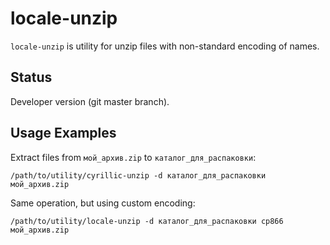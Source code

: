 locale-unzip
============

``locale-unzip`` is utility for unzip files with non-standard encoding of names.


Status
------

Developer version (git master branch).


Usage Examples
--------------

Extract files from ``мой_архив.zip`` to ``каталог_для_распаковки``:

    /path/to/utility/cyrillic-unzip -d каталог_для_распаковки мой_архив.zip

Same operation, but using custom encoding:

    /path/to/utility/locale-unzip -d каталог_для_распаковки cp866 мой_архив.zip
